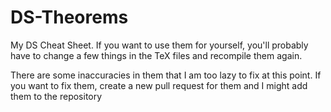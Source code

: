 # DS-Theorems
My DS Cheat Sheet. If you want to use them for yourself, you'll probably have to change a few things in the TeX files and recompile them again. 

There are some inaccuracies in them that I am too lazy to fix at this point. If you want to fix them, create a new pull request for them and I might add them to the repository
